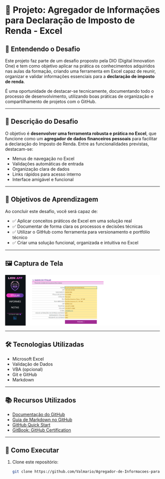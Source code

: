 # 💼 Projeto: Agregador de Informações para Declaração de Imposto de Renda - Excel

## 📌 Entendendo o Desafio

Este projeto faz parte de um desafio proposto pela DIO (Digital Innovation One) e tem como objetivo aplicar na prática os conhecimentos adquiridos nas aulas da formação, criando uma ferramenta em Excel capaz de reunir, organizar e validar informações essenciais para a **declaração de imposto de renda**.

É uma oportunidade de destacar-se tecnicamente, documentando todo o processo de desenvolvimento, utilizando boas práticas de organização e compartilhamento de projetos com o GitHub.

---

## 🧠 Descrição do Desafio

O objetivo é **desenvolver uma ferramenta robusta e prática no Excel**, que funcione como um **agregador de dados financeiros pessoais** para facilitar a declaração do Imposto de Renda. Entre as funcionalidades previstas, destacam-se:

- Menus de navegação no Excel  
- Validações automáticas de entrada  
- Organização clara de dados  
- Links rápidos para acesso interno  
- Interface amigável e funcional  

---

## 🎯 Objetivos de Aprendizagem

Ao concluir este desafio, você será capaz de:

- ✅ Aplicar conceitos práticos de Excel em uma solução real  
- ✅ Documentar de forma clara os processos e decisões técnicas  
- ✅ Utilizar o GitHub como ferramenta para versionamento e portfólio técnico  
- ✅ Criar uma solução funcional, organizada e intuitiva no Excel  

---

## 🖼️ Captura de Tela

![Captura de Tela da Ferramenta](https://github.com/Valmario/Agregador-de-Informacoes-para-Declaracao-de-Imposto-de-Renda---Excel/blob/main/image.jpeg)

---

## 🛠️ Tecnologias Utilizadas

- Microsoft Excel  
- Validação de Dados  
- VBA (opcional)  
- Git e GitHub  
- Markdown  

---

## 📚 Recursos Utilizados

- [Documentação do GitHub](https://docs.github.com/)  
- [Guia de Markdown no GitHub](https://guides.github.com/features/mastering-markdown/)  
- [GitHub Quick Start](https://github.com/digitalinnovationone/github-quickstart)  
- [GitBook: GitHub Certification](https://certification.dio.me)  

---

## 🚀 Como Executar

1. Clone este repositório:
   ```bash
   git clone https://github.com/Valmario/Agregador-de-Informacoes-para-Declaracao-de-Imposto-de-Renda---Excel.git
